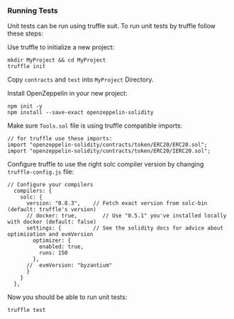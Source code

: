 ### Running Tests

Unit tests can be run using truffle suit. To run unit tests by truffle follow these steps:

 Use truffle to initialize a new project:

    mkdir MyProject && cd MyProject
    truffle init

Copy `contracts` and `test` into `MyProject` Directory.

Install OpenZeppelin in your new project:

    npm init -y
    npm install --save-exact openzeppelin-solidity

Make sure `Tools.sol` file is using truffle compatible imports:

```solidity
// for truffle use these imports:
import "openzeppelin-solidity/contracts/token/ERC20/ERC20.sol";
import "openzeppelin-solidity/contracts/token/ERC20/IERC20.sol";
```

Configure truffle to use the right solc compiler version by changing `truffle-config.js` file:

```
// Configure your compilers
  compilers: {
    solc: {
      version: "0.8.3",    // Fetch exact version from solc-bin (default: truffle's version)
      // docker: true,        // Use "0.5.1" you've installed locally with docker (default: false)
      settings: {          // See the solidity docs for advice about optimization and evmVersion
        optimizer: {
          enabled: true,
          runs: 150
        },
      //  evmVersion: "byzantium"
      }
    }
  },
```

Now you should be able to run unit tests:

    truffle test

